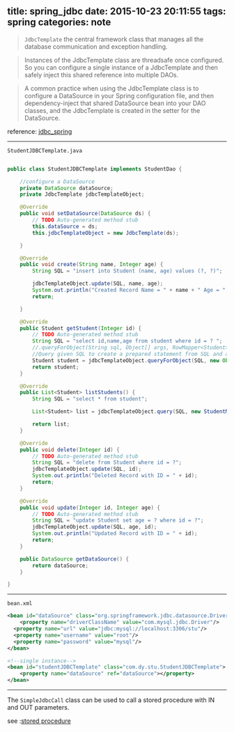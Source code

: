 title: spring_jdbc
date: 2015-10-23 20:11:55
tags: spring
categories: note
---

> `JdbcTemplate` the central framework class that manages all the database communication and exception handling.

> Instances of the JdbcTemplate class are threadsafe once configured. So you can configure a single instance of a JdbcTemplate and then safely inject this shared reference into multiple DAOs.

> A common practice when using the JdbcTemplate class is to configure a DataSource in your Spring configuration file, and then dependency-inject that shared DataSource bean into your DAO classes, and the JdbcTemplate is created in the setter for the DataSource.

reference: [jdbc_spring](http://www.tutorialspoint.com/spring/spring_jdbc_framework.htm/ "http://www.tutorialspoint.com/spring/spring_jdbc_framework.htm")
<!--more-->

---

`StudentJDBCTemplate.java`

```java 

public class StudentJDBCTemplate implements StudentDao {

	//configure a DataSource
	private DataSource dataSource;
	private JdbcTemplate jdbcTemplateObject;

	@Override
	public void setDataSource(DataSource ds) {
		// TODO Auto-generated method stub
		this.dataSource = ds;
		this.jdbcTemplateObject = new JdbcTemplate(ds);

	}

	@Override
	public void create(String name, Integer age) {
		String SQL = "insert into Student (name, age) values (?, ?)";

		jdbcTemplateObject.update(SQL, name, age);
		System.out.println("Created Record Name = " + name + " Age = " + age);
		return;

	}

	@Override
	public Student getStudent(Integer id) {
		// TODO Auto-generated method stub
		String SQL = "select id,name,age from student where id = ? ";
		//.queryForObject(String sql, Object[] args, RowMapper<Student> rowMapper)
		//Query given SQL to create a prepared statement from SQL and a list of arguments to bind to the query, mapping a single result row to a Java object via a RowMapper
		Student student = jdbcTemplateObject.queryForObject(SQL, new Object[]{id}, new StudentMapper());
		return student;
	}

	@Override
	public List<Student> listStudents() {
		String SQL = "select * from student";

		List<Student> list = jdbcTemplateObject.query(SQL, new StudentMapper());

		return list;
	}

	@Override
	public void delete(Integer id) {
		// TODO Auto-generated method stub
		String SQL = "delete from Student where id = ?";
		jdbcTemplateObject.update(SQL, id);
		System.out.println("Deleted Record with ID = " + id);
		return;
	}

	@Override
	public void update(Integer id, Integer age) {
		// TODO Auto-generated method stub
		String SQL = "update Student set age = ? where id = ?";
		jdbcTemplateObject.update(SQL, age, id);
		System.out.println("Updated Record with ID = " + id);
		return;
	}

	public DataSource getDataSource() {
		return dataSource;
	}

}
```
---

`bean.xml`

```xml
<bean id="dataSource" class="org.springframework.jdbc.datasource.DriverManagerDataSource">
	<property name="driverClassName" value="com.mysql.jdbc.Driver"/>
  <property name="url" value="jdbc:mysql://localhost:3306/stu"/>
  <property name="username" value="root"/>
  <property name="password" value="mysql"/>
</bean>

<!--single instance-->
<bean id="studentJDBCTemplate" class="com.dy.stu.StudentJDBCTemplate">
	<property name="dataSource" ref="dataSource"></property>
</bean>
```
---
The `SimpleJdbcCall` class can be used to call a stored procedure with IN and OUT parameters. 

see :[stored procedure ](http://www.tutorialspoint.com/spring/calling_stored_procedure.htm "http://www.tutorialspoint.com/spring/calling_stored_procedure.htm")